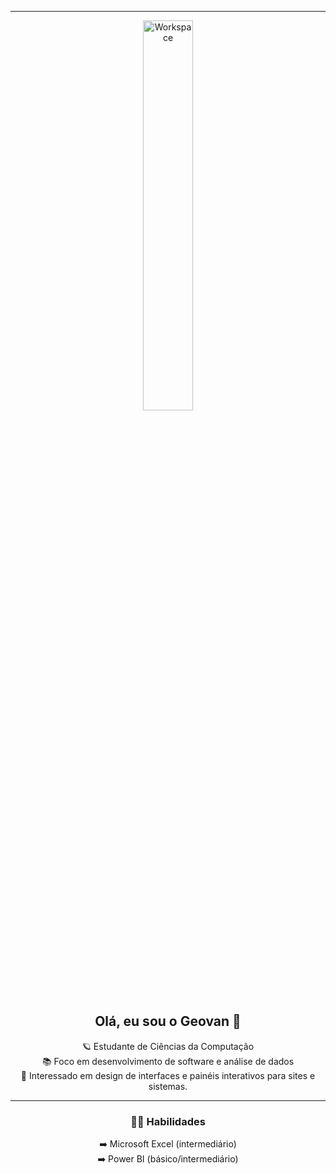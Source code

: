 
------------
<div align="center" width="50">

<img src="https://github.com/SP-XD/SP-XD/blob/main/images/dev-working_rounded.gif?raw=true" href="https://github.com/sp-xd" alt="Workspace"  width="40%"/><br> 

## Olá, eu sou o Geovan 👋

🪐 Estudante de Ciências da Computação  
📚 Foco em desenvolvimento de software e análise de dados  
🔰 Interessado em design de interfaces e painéis interativos para sites e sistemas.

---

### 🧗‍♂️ Habilidades

➡️ Microsoft Excel (intermediário)  
➡️ Power BI (básico/intermediário)

